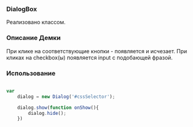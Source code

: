### DialogBox

Реализовано классом.


### Описание Демки
При клике на соответствующие кнопки - появляется и исчезает.
При кликах на checkbox(ы) появляется input с подобающей фразой.


### Использование

```javascript

var
    dialog = new Dialog('#cssSelector');

    dialog.show(function onShow(){
        dialog.hide();
    })

```
